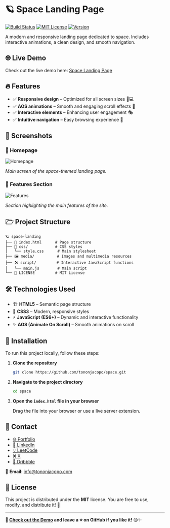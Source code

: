 # 🪐 Space Landing Page

[![Build Status](https://img.shields.io/badge/build-passing-brightgreen)](https://github.com/tononjacopo/space/actions)
[![MIT License](https://img.shields.io/badge/license-MIT-blue)](LICENSE)
[![Version](https://img.shields.io/badge/version-1.0.0-orange)](https://github.com/tononjacopo/space/releases)

A modern and responsive landing page dedicated to space. Includes interactive animations, a clean design, and smooth navigation.

## 🌐 Live Demo

Check out the live demo here: [Space Landing Page](https://www.tononjacopo.com/space/)

## 🔥 Features

- ✅ **Responsive design** – Optimized for all screen sizes 📱💻
- ✅ **AOS animations** – Smooth and engaging scroll effects 🔄
- ✅ **Interactive elements** – Enhancing user engagement 🎭
- ✅ **Intuitive navigation** – Easy browsing experience 🚀

## 📸 Screenshots

### 🔹 Homepage

![Homepage](media/homepage.png)

*Main screen of the space-themed landing page.*

### 🔹 Features Section

![Features](media/features.png)

*Section highlighting the main features of the site.*

## 🗁 Project Structure

```plaintext
🪐 space-landing
├── 📝 index.html      # Page structure
├── 🎨 css/            # CSS styles
│   └── style.css      # Main stylesheet
├── 🖼️ media/          # Images and multimedia resources
├── 🛠️ script/         # Interactive JavaScript functions
│   └── main.js        # Main script
└── 📄 LICENSE         # MIT License
```

## 🛠️ Technologies Used

- 🏗️ **HTML5** – Semantic page structure
- 🎨 **CSS3** – Modern, responsive styles
- ⚡ **JavaScript (ES6+)** – Dynamic and interactive functionality
- ✨ **AOS (Animate On Scroll)** – Smooth animations on scroll

## 🚀 Installation

To run this project locally, follow these steps:

1. **Clone the repository**

   ```bash
   git clone https://github.com/tononjacopo/space.git
   ```

2. **Navigate to the project directory**

   ```bash
   cd space
   ```

3. **Open the `index.html` file in your browser**

   Drag the file into your browser or use a live server extension.

## 📩 Contact

- [🌐 Portfolio](https://tononjacopo.com)
- [🔗 LinkedIn](https://it.linkedin.com/in/tononjacopo)
- [💡 LeetCode](https://leetcode.com/tononjacopo)
- [❌ X](https://x.com/devtononjacopo)
- [🎨 Dribbble](https://dribbble.com/tononjacopo)

📩 **Email**: [info@tononjacopo.com](mailto:info@tononjacopo.com)

## 📝 License

This project is distributed under the **MIT** license. You are free to use, modify, and distribute it! 🚀

---

**🔗 [Check out the Demo](https://www.tononjacopo.com/space/) and leave a ⭐ on GitHub if you like it!** 😊✨
